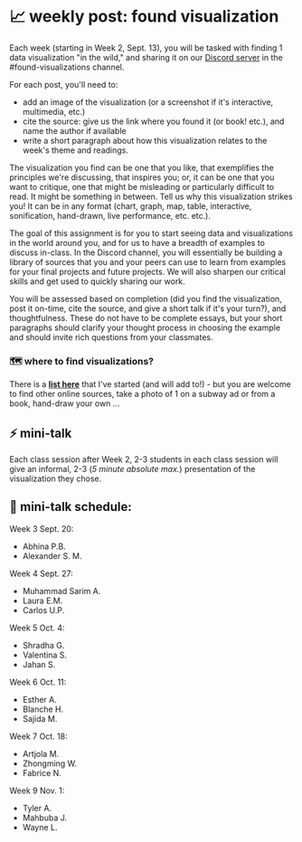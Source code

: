 # 📈 weekly post: found visualization

Each week (starting in Week 2, Sept. 13), you will be tasked with finding 1 data visualization "in the wild," and sharing it on our [Discord server](https://github.com/mab253/dataviz_fall23/blob/main/discord.md) in the #found-visualizations channel.

For each post, you'll need to:
- add an image of the visualization (or a screenshot if it's interactive, multimedia, etc.)
- cite the source: give us the link where you found it (or book! etc.), and name the author if available
- write a short paragraph about how this visualization relates to the week's theme and readings.

The visualization you find can be one that you like, that exemplifies the principles we're discussing, that inspires you; or, it can be one that you want to critique, one that might be misleading or particularly difficult to read. It might be something in between. Tell us why this visualization strikes you! It can be in any format (chart, graph, map, table, interactive, sonification, hand-drawn, live performance, etc. etc.).

The goal of this assignment is for you to start seeing data and visualizations in the world around you, and for us to have a breadth of examples to discuss in-class. In the Discord channel, you will essentially be building a library of sources that you and your peers can use to learn from examples for your final projects and future projects. We will also sharpen our critical skills and get used to quickly sharing our work.

You will be assessed based on completion (did you find the visualization, post it on-time, cite the source, and give a short talk if it's your turn?), and thoughtfulness. These do not have to be complete essays, but your short paragraphs should clarify your thought process in choosing the example and should invite rich questions from your classmates.

### 🗺️ where to find visualizations?

There is a **[list here](https://github.com/mab253/dataviz_fall23/blob/main/sources-list.md)** that I've started (and will add to!) - but you are welcome to find other online sources, take a photo of 1 on a subway ad or from a book, hand-draw your own ...

## ⚡️ mini-talk

Each class session after Week 2, 2-3 students in each class session will give an informal, 2-3 (_5 minute absolute max._) presentation of the visualization they chose. 

## 📆 mini-talk schedule:

Week 3 Sept. 20: 
- Abhina P.B.
- Alexander S. M.

Week 4 Sept. 27:
- Muhammad Sarim A.
- Laura E.M.
- Carlos U.P.

Week 5 Oct. 4:
- Shradha G.
- Valentina S.
- Jahan S.

Week 6 Oct. 11:
- Esther A.
- Blanche H.
- Sajida M.

Week 7 Oct. 18:
- Artjola M.
- Zhongming W.
- Fabrice N.

Week 9 Nov. 1:
- Tyler A.
- Mahbuba J.
- Wayne L.
